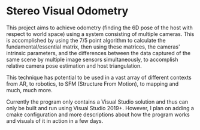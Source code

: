 # Stereo Visual Odometry

This project aims to achieve odometry (finding the 6D pose of the host with respect to world space) using a system consisting of multiple cameras.
This is accomplished by using the 7/5 point algorithm to calculate the fundamental/essential matrix, then using these matrices, the cameras'
intrinsic parameters, and the differences between the data captured of the same scene by multiple image sensors simultaneously, to accomplish 
relative camera pose estimation and host triangulation. 

This technique has potential to be used in a vast array of different contexts from AR, to robotics, to SFM (Structure From Motion), to mapping and
much, much more.

Currently the program only contains a Visual Studio solution and thus can only be built and run using Visual Studio 2019+. However, I plan on adding
a cmake configuration and more descriptions about how the program works and visuals of it in action in a few days.

